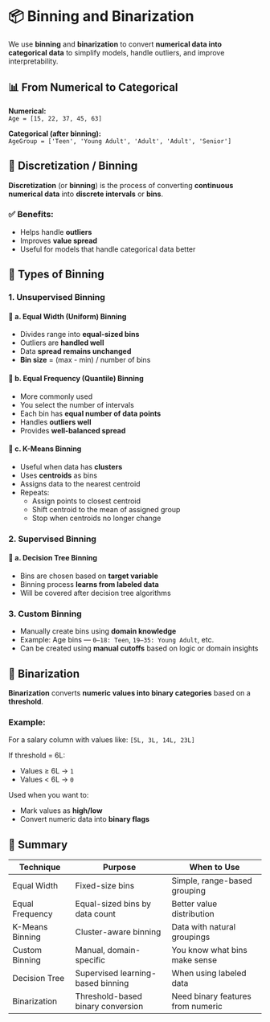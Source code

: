 # 📦 Binning and Binarization

We use **binning** and **binarization** to convert **numerical data into categorical data** to simplify models, handle outliers, and improve interpretability.



## 📊 From Numerical to Categorical

**Numerical:**  
`Age = [15, 22, 37, 45, 63]`

**Categorical (after binning):**  
`AgeGroup = ['Teen', 'Young Adult', 'Adult', 'Adult', 'Senior']`



## 🔹 Discretization / Binning

**Discretization** (or **binning**) is the process of converting **continuous numerical data** into **discrete intervals** or **bins**.

### ✅ Benefits:
- Helps handle **outliers**
- Improves **value spread**
- Useful for models that handle categorical data better



## 📂 Types of Binning

### 1. **Unsupervised Binning**

#### 📌 a. Equal Width (Uniform) Binning
- Divides range into **equal-sized bins**
- Outliers are **handled well**
- Data **spread remains unchanged**
- **Bin size** = (max - min) / number of bins

#### 📌 b. Equal Frequency (Quantile) Binning
- More commonly used
- You select the number of intervals 
- Each bin has **equal number of data points**
- Handles **outliers well**
- Provides **well-balanced spread**

#### 📌 c. K-Means Binning
- Useful when data has **clusters**
- Uses **centroids** as bins
- Assigns data to the nearest centroid
- Repeats:
  - Assign points to closest centroid
  - Shift centroid to the mean of assigned group
  - Stop when centroids no longer change



### 2. **Supervised Binning**

#### 📌 a. Decision Tree Binning
- Bins are chosen based on **target variable**
- Binning process **learns from labeled data**
- Will be covered after decision tree algorithms



### 3. **Custom Binning**

- Manually create bins using **domain knowledge**
- Example: Age bins — `0–18: Teen`, `19–35: Young Adult`, etc.
- Can be created using **manual cutoffs** based on logic or domain insights



## 🔸 Binarization

**Binarization** converts **numeric values into binary categories** based on a **threshold**.

### Example:
For a salary column with values like:
`[5L, 3L, 14L, 23L]`

If threshold = 6L:
- Values ≥ 6L → `1`
- Values < 6L → `0`

Used when you want to:
- Mark values as **high/low**
- Convert numeric data into **binary flags**



## 📝 Summary

| Technique       | Purpose                                     | When to Use                          |
|------------------|---------------------------------------------|---------------------------------------|
| Equal Width      | Fixed-size bins                            | Simple, range-based grouping          |
| Equal Frequency  | Equal-sized bins by data count             | Better value distribution             |
| K-Means Binning  | Cluster-aware binning                      | Data with natural groupings           |
| Custom Binning   | Manual, domain-specific                    | You know what bins make sense         |
| Decision Tree    | Supervised learning-based binning          | When using labeled data               |
| Binarization     | Threshold-based binary conversion          | Need binary features from numeric     |

